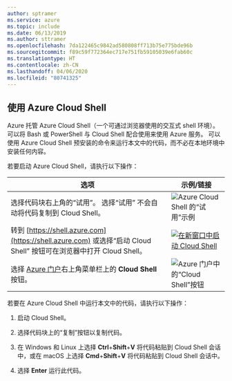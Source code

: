 ```yaml
---
author: sptramer
ms.service: azure
ms.topic: include
ms.date: 06/13/2019
ms.author: sttramer
ms.openlocfilehash: 7da122465c9842ad580808ff713b75e775bde96b
ms.sourcegitcommit: f89c59f772364ec717e751fb59105039e6fab60c
ms.translationtype: HT
ms.contentlocale: zh-CN
ms.lasthandoff: 04/06/2020
ms.locfileid: "80741325"
---
```

## <a name="use-azure-cloud-shell"></a>使用 Azure Cloud Shell

Azure 托管 Azure Cloud Shell（一个可通过浏览器使用的交互式 shell 环境）。 可以将 Bash 或 PowerShell 与 Cloud Shell 配合使用来使用 Azure 服务。 可以使用 Azure Cloud Shell 预安装的命令来运行本文中的代码，而不必在本地环境中安装任何内容。

若要启动 Azure Cloud Shell，请执行以下操作：

| 选项 | 示例/链接 |
|-----------------------------------------------|---|
| 选择代码块右上角的“试用”。  选择“试用”  不会自动将代码复制到 Cloud Shell。 | ![Azure Cloud Shell 的“试用”示例](./media/cloud-shell-try-it/hdi-azure-cli-try-it.png) |
| 转到 [https://shell.azure.com](https://shell.azure.com) 或选择“启动 Cloud Shell”  按钮可在浏览器中打开 Cloud Shell。 | [![在新窗口中启动 Cloud Shell](media/cloud-shell-try-it/hdi-launch-cloud-shell.png)](https://shell.azure.com) |
| 选择 [Azure 门户](https://portal.azure.com)右上角菜单栏上的 **Cloud Shell** 按钮。 | ![Azure 门户中的“Cloud Shell”按钮](./media/cloud-shell-try-it/hdi-cloud-shell-menu.png) |

若要在 Azure Cloud Shell 中运行本文中的代码，请执行以下操作：

1. 启动 Cloud Shell。

1. 选择代码块上的“复制”按钮以复制代码。 

1. 在 Windows 和 Linux 上选择 **Ctrl**+**Shift**+**V** 将代码粘贴到 Cloud Shell 会话中，或在 macOS 上选择 **Cmd**+**Shift**+**V** 将代码粘贴到 Cloud Shell 会话中。

1. 选择 **Enter** 运行此代码。
